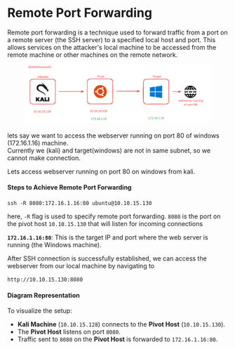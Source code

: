 # Remote Port Forwarding

Remote port forwarding is a technique used to forward traffic from a port on a remote server (the SSH server) to a specified local host and port. This allows services on the attacker's local machine to be accessed from the remote machine or other machines on the remote network.

<figure><img src="../.gitbook/assets/image (2).png" alt=""><figcaption></figcaption></figure>

lets say we want to access the webserver running on port 80 of windows (172.16.1.16) machine.\
Currently we (kali) and target(windows) are not in same subnet, so we cannot make connection.

Lets access webserver running on port 80 on windows from kali.

#### Steps to Achieve Remote Port Forwarding

```
ssh -R 8080:172.16.1.16:80 ubuntu@10.10.15.130
```

here, `-R` flag is used to specify remote port forwarding. `8080` is the port on the pivot host `10.10.15.130` that will listen for incoming connections

**`172.16.1.16:80`**: This is the target IP and port where the web server is running (the Windows machine).



After SSH connection is successfully established, we can access the webserver from our local machine by navigating to

```
http://10.10.15.130:8080
```

#### Diagram Representation

To visualize the setup:

* **Kali Machine** (`10.10.15.128`) connects to the **Pivot Host** (`10.10.15.130`).
* The **Pivot Host** listens on port `8080`.
* Traffic sent to `8080` on the **Pivot Host** is forwarded to `172.16.1.16:80`.
